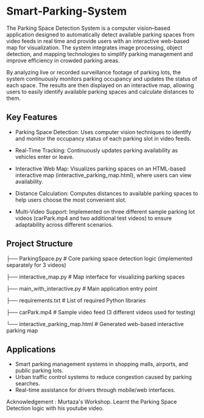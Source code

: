 # Smart-Parking-System

The Parking Space Detection System is a computer vision–based application designed to automatically detect available parking spaces from video feeds in real time and provide users with an interactive web-based map for visualization. The system integrates image processing, object detection, and mapping technologies to simplify parking management and improve efficiency in crowded parking areas.

By analyzing live or recorded surveillance footage of parking lots, the system continuously monitors parking occupancy and updates the status of each space. The results are then displayed on an interactive map, allowing users to easily identify available parking spaces and calculate distances to them.

## Key Features

- Parking Space Detection:
Uses computer vision techniques to identify and monitor the occupancy status of each parking slot in video feeds.

- Real-Time Tracking:
Continuously updates parking availability as vehicles enter or leave.

- Interactive Web Map:
Visualizes parking spaces on an HTML-based interactive map (interactive_parking_map.html), where users can view availability.

- Distance Calculation:
Computes distances to available parking spaces to help users choose the most convenient slot.

- Multi-Video Support:
Implemented on three different sample parking lot videos (carPark.mp4 and two additional test videos) to ensure adaptability across different scenarios.

## Project Structure

├── ParkingSpace.py               # Core parking space detection logic (implemented separately for 3 videos)

├── interactive_map.py            # Map interface for visualizing parking spaces

├── main_with_interactive.py      # Main application entry point

├── requirements.txt              # List of required Python libraries

├── carPark.mp4                   # Sample video feed (3 different videos used for testing)

└── interactive_parking_map.html  # Generated web-based interactive parking map


## Applications

- Smart parking management systems in shopping malls, airports, and public parking lots.
- Urban traffic control systems to reduce congestion caused by parking searches.
- Real-time assistance for drivers through mobile/web interfaces.


Acknowledgement : Murtaza's Workshop. Learnt the Parking Space Detection logic with his youtube video.
